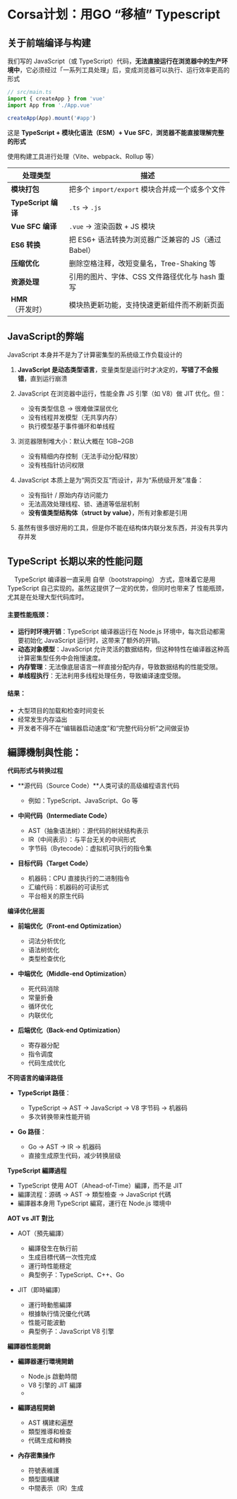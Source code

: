 # Corsa计划：用GO “移植” Typescript

## 关于前端编译与构建

我们写的 JavaScript（或 TypeScript）代码，**无法直接运行在浏览器中的生产环境中**，它必须经过「一系列工具处理」后，变成浏览器可以执行、运行效率更高的形式

```javascript
// src/main.ts
import { createApp } from 'vue'
import App from './App.vue'

createApp(App).mount('#app')
```

这是 **TypeScript + 模块化语法（ESM）+ Vue SFC**，**浏览器不能直接理解完整的形式**

 使用构建工具进行处理（Vite、webpack、Rollup 等）

| 处理类型                  | 描述                                                |
| ------------------------- | --------------------------------------------------- |
| **模块打包**        | 把多个 `import/export` 模块合并成一个或多个文件   |
| **TypeScript 编译** | `.ts` → `.js`                                  |
| **Vue SFC 编译**    | `.vue` → 渲染函数 + JS 模块                      |
| **ES6 转换**        | 把 ES6+ 语法转换为浏览器广泛兼容的 JS（通过 Babel） |
| **压缩优化**        | 删除空格注释，改短变量名，Tree-Shaking 等           |
| **资源处理**        | 引用的图片、字体、CSS 文件路径优化与 hash 重写      |
| **HMR**（开发时）   | 模块热更新功能，支持快速更新组件而不刷新页面        |

## JavaScript的弊端

JavaScript 本身并不是为了计算密集型的系统级工作负载设计的

1. **JavaScript 是动态类型语言**，变量类型是运行时才决定的，**写错了不会报错**，直到运行崩溃
2. JavaScript 在浏览器中运行，性能全靠 JS 引擎（如 V8）做 JIT 优化。但：

   - 没有类型信息 → 很难做深层优化
   - 没有线程并发模型（无共享内存）
   - 执行模型基于事件循环和单线程
3. 浏览器限制堆大小：默认大概在 1GB~2GB

   - 没有精细内存控制（无法手动分配/释放）
   - 没有栈指针访问权限
4. JavaScript 本质上是为“网页交互”而设计，非为“系统级开发”准备：

   - 没有指针 / 原始内存访问能力
   - 无法高效处理线程、锁、通道等低层机制
   - **没有值类型结构体（struct by value）**，所有对象都是引用
5. 虽然有很多很好用的工具，但是你不能在结构体内联分发东西，并没有共享内存并发

## TypeScript 长期以来的性能问题

    TypeScript 编译器一直采用 自举（bootstrapping） 方式，意味着它是用 TypeScript 自己实现的。虽然这提供了一定的优势，但同时也带来了 性能瓶颈，尤其是在处理大型代码库时。

#### 主要性能瓶颈：

- **运行时环境开销**：TypeScript 编译器运行在 Node.js 环境中，每次启动都需要初始化 JavaScript 运行时，这带来了额外的开销。
- **动态对象模型**：JavaScript 允许灵活的数据结构，但这种特性在编译器这种高计算密集型任务中会拖慢速度。
- **内存管理**：无法像底层语言一样直接分配内存，导致数据结构的性能受限。
- **单线程执行**：无法利用多线程处理任务，导致编译速度受限。

#### 结果：

- 大型项目的加载和检查时间变长
- 经常发生内存溢出
- 开发者不得不在“编辑器启动速度”和“完整代码分析”之间做妥协

## 編譯機制與性能：

**代码形式与转换过程**

- **源代码（Source Code）**人类可读的高级编程语言代码

  * 例如：TypeScript、JavaScript、Go 等
- **中间代码（Intermediate Code）**

  * AST（抽象语法树）：源代码的树状结构表示
  * IR（中间表示）：与平台无关的中间形式
  * 字节码（Bytecode）：虚拟机可执行的指令集
- **目标代码（Target Code）**

  * 机器码：CPU 直接执行的二进制指令
  * 汇编代码：机器码的可读形式
  * 平台相关的原生代码

**编译优化层面**

- **前端优化（Front-end Optimization）**

  * 词法分析优化
  * 语法树优化
  * 类型检查优化
- **中端优化（Middle-end Optimization）**

  * 死代码消除
  * 常量折叠
  * 循环优化
  * 内联优化
- **后端优化（Back-end Optimization）**

  * 寄存器分配
  * 指令调度
  * 代码生成优化

**不同语言的编译路径**

- **TypeScript 路径**：

  * TypeScript → AST → JavaScript → V8 字节码 → 机器码
  * 多次转换带来性能开销
- **Go 路径**：

  * Go → AST → IR → 机器码
  * 直接生成原生代码，减少转换层级

**TypeScript 編譯過程**

- TypeScript 使用 AOT（Ahead-of-Time）編譯，而不是 JIT
- 編譯流程：源碼 → AST → 類型檢查 → JavaScript 代碼
- 編譯器本身用 TypeScript 編寫，運行在 Node.js 環境中

**AOT vs JIT 對比**

- AOT（預先編譯）

  * 編譯發生在執行前
  * 生成目標代碼一次性完成
  * 運行時性能穩定
  * 典型例子：TypeScript、C++、Go
- JIT（即時編譯）

  * 運行時動態編譯
  * 根據執行情況優化代碼
  * 性能可能波動
  * 典型例子：JavaScript V8 引擎

**編譯器性能開銷**

- **編譯器運行環境開銷**

  * Node.js 啟動時間
  * V8 引擎的 JIT 編譯
  * 
- **編譯過程開銷**

  * AST 構建和遍歷
  * 類型推導和檢查
  * 代碼生成和轉換
- **內存密集操作**

  * 符號表維護
  * 類型圖構建
  * 中間表示（IR）生成
